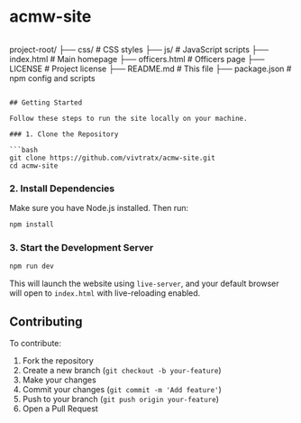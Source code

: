 # acmw-site

```markdown

```

project-root/
├── css/ # CSS styles
├── js/ # JavaScript scripts
├── index.html # Main homepage
├── officers.html # Officers page
├── LICENSE # Project license
├── README.md # This file
├── package.json # npm config and scripts

````

## Getting Started

Follow these steps to run the site locally on your machine.

### 1. Clone the Repository

```bash
git clone https://github.com/vivtratx/acmw-site.git
cd acmw-site
````

### 2. Install Dependencies

Make sure you have Node.js installed. Then run:

```bash
npm install
```

### 3. Start the Development Server

```bash
npm run dev
```

This will launch the website using `live-server`, and your default browser will open to `index.html` with live-reloading enabled.

## Contributing

To contribute:

1. Fork the repository
2. Create a new branch (`git checkout -b your-feature`)
3. Make your changes
4. Commit your changes (`git commit -m 'Add feature'`)
5. Push to your branch (`git push origin your-feature`)
6. Open a Pull Request

```

```
